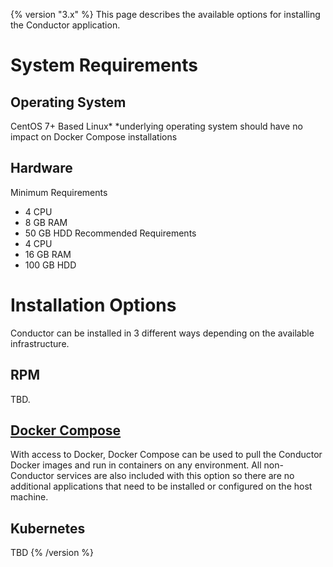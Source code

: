 {% version "3.x" %}
This page describes the available options for installing the Conductor application.
# System Requirements
## Operating System
CentOS 7+ Based Linux\*
\*underlying operating system should have no impact on Docker Compose installations
## Hardware
Minimum Requirements
-   4 CPU
-   8 GB RAM
-   50 GB HDD
Recommended Requirements
-   4 CPU
-   16 GB RAM
-   100 GB HDD
# Installation Options
Conductor can be installed in 3 different ways depending on the available infrastructure. 
## RPM
TBD.
## [Docker Compose](Conductor%20Docker%20Compose%20Installation)
With access to Docker, Docker Compose can be used to pull the Conductor Docker images and run in containers on any environment. All non-Conductor services are also included with this option so there are no additional applications that need to be installed or configured on the host machine.
## Kubernetes
TBD
{% /version %}
